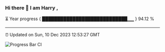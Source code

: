 ### Hi there 👋 I am Harry , 

⏳ Year progress { ████████████████████████████▁▁ } 94.12 %

---

⏰ Updated on Sun, 10 Dec 2023 12:53:27 GMT

![Progress Bar CI](https://github.com/duykhang68/duykhang68/workflows/Progress%20Bar%20CI/badge.svg)
